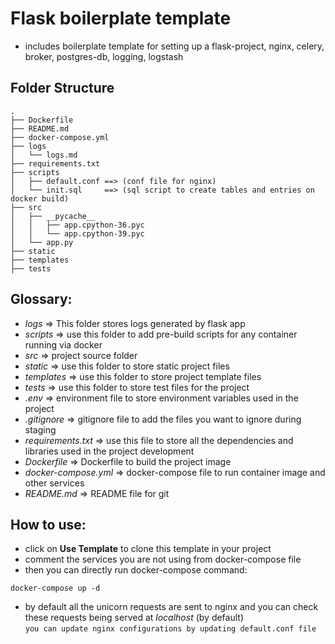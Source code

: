 # Flask boilerplate template
- includes boilerplate template for setting up a flask-project, nginx, celery, broker, postgres-db, logging, logstash

## Folder Structure
```
.
├── Dockerfile
├── README.md
├── docker-compose.yml
├── logs
│   └── logs.md
├── requirements.txt
├── scripts
│   ├── default.conf ==> (conf file for nginx)
│   └── init.sql     ==> (sql script to create tables and entries on docker build)
├── src
│   ├── __pycache__
│   │   ├── app.cpython-36.pyc
│   │   └── app.cpython-39.pyc
│   └── app.py
├── static
├── templates
├── tests
```

## Glossary:  
- *logs* => This folder stores logs generated by flask app
- *scripts* => use this folder to add pre-build scripts for any container running via docker
- *src* => project source folder
- *static* => use this folder to store static project files
- *templates* => use this folder to store project template files
- *tests* => use this folder to store test files for the project
- *.env* => environment file to store environment variables used in the project
- *.gitignore* => gitignore file to add the files you want to ignore during staging
- *requirements.txt* => use this file to store all the dependencies and libraries used in the project development
- *Dockerfile* => Dockerfile to build the project image
- *docker-compose.yml* => docker-compose file to run container image and other services
- *README.md* => README file for git

## How to use:
- click on **Use Template** to clone this template in your project
- comment the services you are not using from docker-compose file
- then you can directly run docker-compose command:  
```console
docker-compose up -d
```

- by default all the unicorn requests are sent to nginx and you can check these requests being served at *localhost* (by default)  
  `you can update nginx configurations by updating default.conf file`